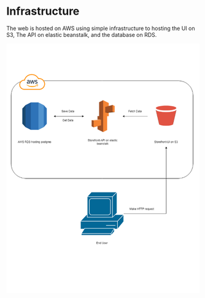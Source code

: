# Infrastructure

The web is hosted on AWS using simple infrastructure to hosting the UI on S3, The API on elastic beanstalk, and the database on RDS.


![infrastructure diagram](./assets/images/infrastructure.png 'infrastructure diagram')

